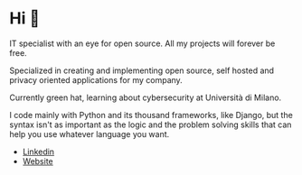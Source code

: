 # Hi 👋

IT specialist with an eye for open source. All my projects will forever be free. 

Specialized in creating and implementing open source, self hosted and privacy oriented applications for my company. 

Currently green hat, learning about cybersecurity at Università di Milano. 

I code mainly with Python and its thousand frameworks, like Django, but the syntax isn't as important as the logic and the problem solving skills that can help you use whatever language you want.

* [Linkedin](https://www.linkedin.com/in/mattia-antonio-cimadomo-04016b242/) 
* [Website](https://www.mattiacimadomo.it/en/)


